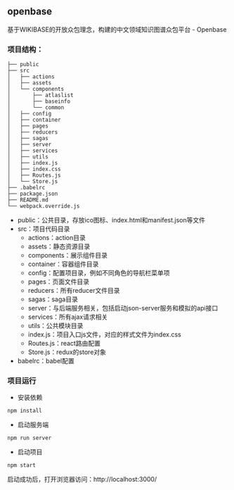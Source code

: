 ## openbase
基于WIKIBASE的开放众包理念，构建的中文领域知识图谱众包平台 - Openbase

### 项目结构：
```tree
├── public
├── src
│   ├── actions    
│   ├── assets
│   └── components
│       ├── atlaslist
│       ├── baseinfo
│       └── common
│   ├── config
│   ├── container
│   ├── pages
│   ├── reducers
│   ├── sagas
│   ├── server
│   ├── services
│   ├── utils
│   ├── index.js
│   ├── index.css
│   ├── Routes.js
│   └── Store.js
├── .babelrc
├── package.json
├── README.md
└── webpack.override.js
```
- public：公共目录，存放ico图标、index.html和manifest.json等文件
- src：项目代码目录
  - actions：action目录
  - assets：静态资源目录
  - components：展示组件目录
  - container：容器组件目录
  - config：配置项目录，例如不同角色的导航栏菜单项
  - pages：页面文件目录
  - reducers：所有reducer文件目录
  - sagas：saga目录
  - server：与后端服务相关，包括启动json-server服务和模拟的api接口
  - services：所有ajax请求相关
  - utils：公共模块目录
  - index.js：项目入口js文件，对应的样式文件为index.css
  - Routes.js：react路由配置
  - Store.js：redux的store对象
- babelrc：babel配置

### 项目运行
- 安装依赖
```
npm install
```
- 启动服务端
```
npm run server
```
- 启动项目
```
npm start
```
启动成功后，打开浏览器访问：http://localhost:3000/


